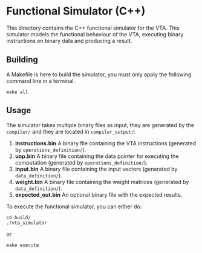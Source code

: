 # Functional Simulator (C++)

This directory contains the C++ functional simulator for the VTA.  This simulator models the functional behaviour of the VTA, executing binary instructions on binary data and producing a result.

## Building

A Makefile is here to build the simulator, you must only apply the following command line in a terminal.

```
make all
```


## Usage

The simulator takes multiple binary files as input, they are generated by the `compiler/` and they are located in `compiler_output/`:

1.  **instructions.bin**  A binary file containing the VTA instructions (generated by `operations_definition/`).
2.  **uop.bin**  A binary file containing the data pointer for executing the computation (generated by `operations_definition/`).
3.  **input.bin** A binary file containing the input vectors (generated by `data_definition/`).
4.  **weight.bin** A binary file containing the weight matrices (generated by `data_definition/`).
5.  **expected_out.bin**  An optional binary file with the expected results.

To execute the functional simulator, you can either do:
```
cd build/
./vta_simulator
```
or
```
make execute
```

